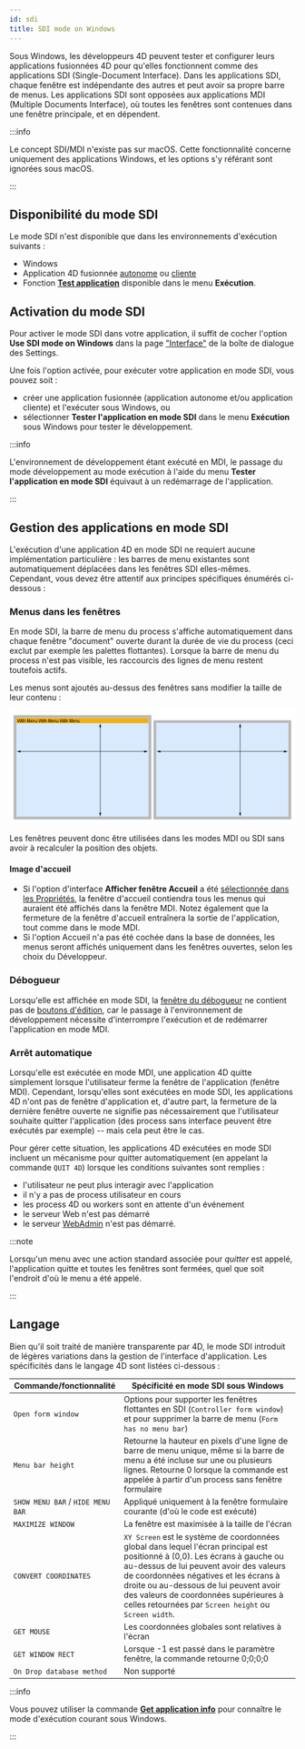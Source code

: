 ```yaml
---
id: sdi
title: SDI mode on Windows
---
```



Sous Windows, les développeurs 4D peuvent tester et configurer leurs applications fusionnées 4D pour qu'elles fonctionnent comme des applications SDI (Single-Document Interface). Dans les applications SDI, chaque fenêtre est indépendante des autres et peut avoir sa propre barre de menus. Les applications SDI sont opposées aux applications MDI (Multiple Documents Interface), où toutes les fenêtres sont contenues dans une fenêtre principale, et en dépendent.

:::info

Le concept SDI/MDI n'existe pas sur macOS. Cette fonctionnalité concerne uniquement des applications Windows, et les options s'y référant sont ignorées sous macOS.

:::

## Disponibilité du mode SDI

Le mode SDI n'est disponible que dans les environnements d'exécution suivants :

- Windows
- Application 4D fusionnée [autonome](../Desktop/building.md#build-stand-alone-application) ou [cliente](../Desktop/building.md#build-client-application)
- Fonction [**Test application**](bars.md#previewing-menu-bars) disponible dans le menu **Exécution**.

## Activation du mode SDI

Pour activer le mode SDI dans votre application, il suffit de cocher l'option **Use SDI mode on Windows** dans la page ["Interface"](../settings/interface.md#display-windows) de la boîte de dialogue des Settings.

Une fois l'option activée, pour exécuter votre application en mode SDI, vous pouvez soit :

- créer une application fusionnée (application autonome et/ou application cliente) et l'exécuter sous Windows, ou
- sélectionner **Tester l'application en mode SDI** dans le menu **Exécution** sous Windows pour tester le développement.

:::info

L'environnement de développement étant exécuté en MDI, le passage du mode développement au mode exécution à l'aide du menu **Tester l'application en mode SDI** équivaut à un redémarrage de l'application.

:::


## Gestion des applications en mode SDI

L'exécution d'une application 4D en mode SDI ne requiert aucune implémentation particulière : les barres de menu existantes sont automatiquement déplacées dans les fenêtres SDI elles-mêmes. Cependant, vous devez être attentif aux principes spécifiques énumérés ci-dessous :

### Menus dans les fenêtres

En mode SDI, la barre de menu du process s'affiche automatiquement dans chaque fenêtre "document" ouverte durant la durée de vie du process (ceci exclut par exemple les palettes flottantes). Lorsque la barre de menu du process n'est pas visible, les raccourcis des lignes de menu restent toutefois actifs.

Les menus sont ajoutés au-dessus des fenêtres sans modifier la taille de leur contenu :

![](../assets/en/Menus/sdi1.png)

Les fenêtres peuvent donc être utilisées dans les modes MDI ou SDI sans avoir à recalculer la position des objets.

#### Image d'accueil

- Si l'option d'interface **Afficher fenêtre Accueil** a été [sélectionnée dans les Propriétés](../settings/interface.md#display-windows), la fenêtre d'accueil contiendra tous les menus qui auraient été affichés dans la fenêtre MDI. Notez également que la fermeture de la fenêtre d'accueil entraînera la sortie de l'application, tout comme dans le mode MDI.
- Si l'option Accueil n'a pas été cochée dans la base de données, les menus seront affichés uniquement dans les fenêtres ouvertes, selon les choix du Développeur.

### Débogueur

Lorsqu'elle est affichée en mode SDI, la [fenêtre du débogueur](../Debugging/debugger.md) ne contient pas de [boutons d'édition](../Debugging/debugger.md#tool-bar-buttons), car le passage à l'environnement de développement nécessite d'interrompre l'exécution et de redémarrer l'application en mode MDI.

### Arrêt automatique

Lorsqu'elle est exécutée en mode MDI, une application 4D quitte simplement lorsque l'utilisateur ferme la fenêtre de l'application (fenêtre MDI). Cependant, lorsqu'elles sont exécutées en mode SDI, les applications 4D n'ont pas de fenêtre d'application et, d'autre part, la fermeture de la dernière fenêtre ouverte ne signifie pas nécessairement que l'utilisateur souhaite quitter l'application (des process sans interface peuvent être exécutés par exemple) -- mais cela peut être le cas.

Pour gérer cette situation, les applications 4D exécutées en mode SDI incluent un mécanisme pour quitter automatiquement (en appelant la commande `QUIT 4D`) lorsque les conditions suivantes sont remplies :

- l'utilisateur ne peut plus interagir avec l'application
- il n'y a pas de process utilisateur en cours
- les process 4D ou workers sont en attente d'un événement
- le serveur Web n'est pas démarré
- le serveur [WebAdmin](../Admin/webAdmin.md) n'est pas démarré.

:::note

Lorsqu'un menu avec une action standard associée pour *quitter* est appelé, l'application quitte et toutes les fenêtres sont fermées, quel que soit l'endroit d'où le menu a été appelé.

:::

## Langage

Bien qu'il soit traité de manière transparente par 4D, le mode SDI introduit de légères variations dans la gestion de l'interface d'application. Les spécificités dans le langage 4D sont listées ci-dessous :

| Commande/fonctionnalité           | Spécificité en mode SDI sous Windows                                                                                                                                                                                                                                                                                                                          |
| --------------------------------- | ------------------------------------------------------------------------------------------------------------------------------------------------------------------------------------------------------------------------------------------------------------------------------------------------------------------------------------------------------------- |
| `Open form window`                | Options pour supporter les fenêtres flottantes en SDI (`Controller form window`) et pour supprimer la barre de menu (`Form has no menu bar`)                                                                                                                                                                                                                  |
| `Menu bar height`                 | Retourne la hauteur en pixels d'une ligne de barre de menu unique, même si la barre de menu a été incluse sur une ou plusieurs lignes. Retourne 0 lorsque la commande est appelée à partir d'un process sans fenêtre formulaire                                                                                                                               |
| `SHOW MENU BAR` / `HIDE MENU BAR` | Appliqué uniquement à la fenêtre formulaire courante (d'où le code est exécuté)                                                                                                                                                                                                                                                                               |
| `MAXIMIZE WINDOW`                 | La fenêtre est maximisée à la taille de l'écran                                                                                                                                                                                                                                                                                                               |
| `CONVERT COORDINATES`             | `XY Screen` est le système de coordonnées global dans lequel l'écran principal est positionné à (0,0). Les écrans à gauche ou au-dessus de lui peuvent avoir des valeurs de coordonnées négatives et les écrans à droite ou au-dessous de lui peuvent avoir des valeurs de coordonnées supérieures à celles retournées par `Screen height` ou `Screen width`. |
| `GET MOUSE`                       | Les coordonnées globales sont relatives à l'écran                                                                                                                                                                                                                                                                                                             |
| `GET WINDOW RECT`                 | Lorsque -1 est passé dans le paramètre fenêtre, la commande retourne 0;0;0;0                                                                                                                                                                                                                                                                                  |
| `On Drop database method`         | Non supporté                                                                                                                                                                                                                                                                                                                                                  |

:::info

Vous pouvez utiliser la commande [**Get application info**](https://doc.4d.com/4dv19R/help/command/en/page1599.html) pour connaître le mode d'exécution courant sous Windows.

:::